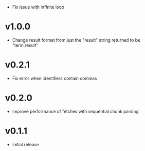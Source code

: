 - Fix issue with infinite loop

# v1.0.0

- Change result format from just the "result" string returned to be "term,result"

# v0.2.1

- Fix error when identifiers contain commas

# v0.2.0

- Improve performance of fetches with sequential chunk parsing

# v0.1.1

- Initial release
